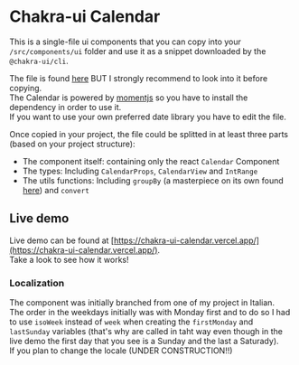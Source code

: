 # Chakra-ui Calendar

This is a single-file ui components that you can copy into your `/src/components/ui` folder and use it as a snippet downloaded by the `@chakra-ui/cli`.

The file is found [here](https://github.com/fmiccolis/chakra-ui-calendar/blob/main/src/components/ui/calendar.tsx) BUT I strongly recommend to look into it before copying.  
The Calendar is powered by [momentjs](https://momentjs.com/) so you have to install the dependency in order to use it.  
If you want to use your own preferred date library you have to edit the file.  

Once copied in your project, the file could be splitted in at least three parts (based on your project structure):
- The component itself: containing only the react `Calendar` Component
- The types: Including `CalendarProps`, `CalendarView` and `IntRange`
- The utils functions: Including `groupBy` (a masterpiece on its own found [here](https://www.typescriptlang.org/play/?#code/MYewdgzgLgBMCGAnCMC8MDaBvAsAKBkLiQC4YByAQQFcATAS3IBp8iYBbEWgUwBsyqANmasi0AJ69uAgMrda8MCIJFx3UhQBMABm0BWZQF8WeXHlGEEiATQbK2nHvwqUALPbFRJ0inIVKTNjUNch0ARgAOIxMzC2JrCgAVEHEQKHgPQkc+AQBhEEQQXgzAz29ZeUVMmGCE0N1hE2N8WJVLEOTU9Ors53Jc+HZEcWqJKQr-atqBHW1G-Ga8AF18VbxQSFgAc0LqAAcAIXE0GAAeRJhuAA8objBaFAAlblBEWlOAaSYYLEMAPm+H0uNzuDxgAGtuKkAGYwRJ-AAUcRAACMAFaURAJRDqWjgXjHRIYJalQh7Qp7biILxkL74ACUaD+MFRGKxADocbRqMBuAiEexuJxvldGahmWY2PRYQirhhySBKdTxEtGZK2EQNtAYAA3eC8ajcE6y+UUqleVXsqAgGRQRD0MBbBH0gDccSlMoAhILOBg9QbuKqfu6NVkhSA-frDUsTsS3W0NYYQ2Hff7o+y9tQIAALWWuuJJhM4qDURBgDjh+PGH6GGDwJ4vArvaD2x3fIlLP758w9ryUmAAcV2h3EAFlqLwoPRzoDgbd7igcfA8WACXWwOJiczUHEgdd52Clyu1xhFOJvuzLw7oVSYB9HjGAPxxZ6vZt2h1bb5DkD7I7jydp0SQFHj+ZkyCPfFCTjNYtW2Yd-wnKcTlOOILn3UEGzfT4MDAah2BRKkSRrAFdznTCYEg1djgRSEYTheliXwREkGxXEoLhYlvjoiAIPY6jMEvdkPmIhU9gASXua4Tm0MUJTiPVEBgHZfz2SlaAAeXRMgzxOFS-3EBFWO4qEIFNRVJJ4K5VXjNgtLRF4oHZHiEX0tT5Hs+l2WhAoAFF4GAXNaKhOTgwTD0YARMTLOk04IVM9kpEdKBsxgABaGAwjVZMNTc9T7IwOiY3QNzEMA04z2+M8tyRcLQ1y4d8vRQqoWInjvmiqSrhgABqTLu3qmBaz4CAjXVQbCDyjzmqKvTGumtEWpVHLCzYQwBqIYtS3LKbNPROsUB-AyAKnGc7z+Ks1nwODKO4CAkLm1SyqnBErAgb4MHIKxmAoWofvIXpyBs-AAHoACo4HAbUcXuycyFfJtThbT9vgRt4kY-NsYDR99Wy-W7lw48b4jIZHHVsohelJzGtgpwgxh8MnabiaYYCZqstzAmAwZBtZ7Mc5zTIRGGkK8nzEH8wLaKZOJ+eAJyXJFydCstcXJdzXgZbqwg5YVoWlagFWMF4VW-IC3N2CZMKJs2u6kKNk2MHYJZvLNqXgCtrUim4RKQCdYB2SsekNtDda4npBlrqh73fadAApGQNIAOXZJnpUMg36W+PDeF4b5NG7NYgA)) and `convert`

## Live demo

Live demo can be found at [https://chakra-ui-calendar.vercel.app/](https://chakra-ui-calendar.vercel.app/).  
Take a look to see how it works!

### Localization

The component was initially branched from one of my project in Italian.  
The order in the weekdays initially was with Monday first and to do so I had to use `isoWeek` instead of `week` when creating the `firstMonday` and `lastSunday` variables (that's why are called in taht way even though in the live demo the first day that you see is a Sunday and the last a Saturady).  
If you plan to change the locale (UNDER CONSTRUCTION!!)
